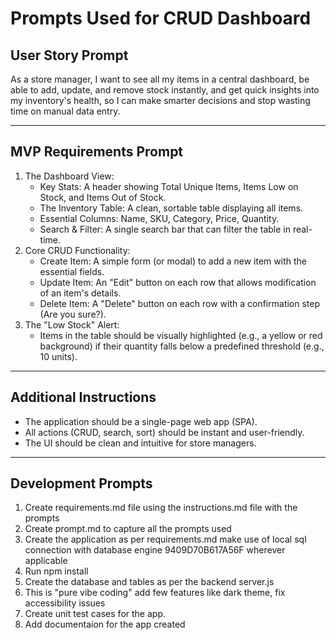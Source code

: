 # Prompts Used for CRUD Dashboard

## User Story Prompt

As a store manager, I want to see all my items in a central dashboard, be able to add, update, and remove stock instantly, and get quick insights into my inventory's health, so I can make smarter decisions and stop wasting time on manual data entry.

---

## MVP Requirements Prompt

1. The Dashboard View:
   - Key Stats: A header showing Total Unique Items, Items Low on Stock, and Items Out of Stock.
   - The Inventory Table: A clean, sortable table displaying all items.
   - Essential Columns: Name, SKU, Category, Price, Quantity.
   - Search & Filter: A single search bar that can filter the table in real-time.
2. Core CRUD Functionality:
   - Create Item: A simple form (or modal) to add a new item with the essential fields.
   - Update Item: An "Edit" button on each row that allows modification of an item's details.
   - Delete Item: A "Delete" button on each row with a confirmation step (Are you sure?).
3. The "Low Stock" Alert:
   - Items in the table should be visually highlighted (e.g., a yellow or red background) if their quantity falls below a predefined threshold (e.g., 10 units).

---

## Additional Instructions

- The application should be a single-page web app (SPA).
- All actions (CRUD, search, sort) should be instant and user-friendly.
- The UI should be clean and intuitive for store managers.

---

## Development Prompts

1. Create requirements.md file using the instructions.md file with the prompts
2. Create prompt.md to capture all the prompts used
3. Create the application as per requirements.md make use of local sql connection with database engine 9409D70B617A56F wherever applicable
4. Run npm install
5. Create the database and tables as per the backend server.js
6. This is "pure vibe coding" add few features like dark theme, fix accessibility issues
7. Create unit test cases for the app.
8. Add documentaion for the app created